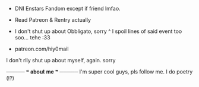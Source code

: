 - DNI Enstars Fandom except if friend lmfao.
- Read Patreon & Rentry actually 

- I don't shut up about Obbligato, sorry
   ^ I spoil lines of said event too soo... tehe :33 
   
- patreon.com/hiy0mail

I don't rlly shut up about myself, again. sorry

   ───── ❝ 𝐚𝐛𝐨𝐮𝐭 𝐦𝐞 ❞ ─────
I'm super cool guys, pls follow me.
I do poetry (!?)

<!---
wiifums/wiifums is a ✨ special ✨ repository because its `README.md` (this file) appears on your GitHub profile.
You can click the Preview link to take a look at your changes.
--->
